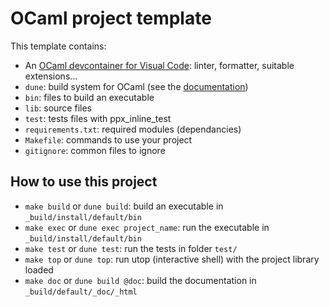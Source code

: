 # OCaml project template

This template contains:
- An [OCaml devcontainer for Visual Code](https://github.com/fortierq/ocaml-devcontainer): linter, formatter, suitable extensions...
- `dune`: build system for OCaml (see the [documentation](https://dune.readthedocs.io/en/stable/quick-start.html))
- `bin`: files to build an executable
- `lib`: source files
- `test`: tests files with ppx_inline_test
- `requirements.txt`: required modules (dependancies)
- `Makefile`: commands to use your project
- `gitignore`: common files to ignore

## How to use this project

- `make build` or `dune build`: build an executable in `_build/install/default/bin`
- `make exec` or `dune exec project_name`: run the executable in `_build/install/default/bin`
- `make test` or `dune test`: run the tests in folder `test/`
- `make top` or `dune top`: run utop (interactive shell) with the project library loaded
- `make doc` or `dune build @doc`: build the documentation in `_build/default/_doc/_html`
